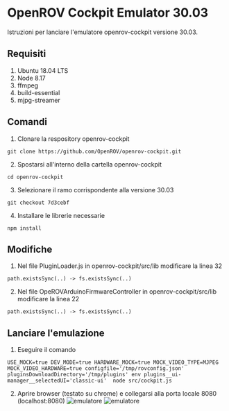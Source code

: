 # OpenROV Cockpit Emulator 30.03

Istruzioni per lanciare l'emulatore openrov-cockpit versione 30.03.

## Requisiti
1. Ubuntu 18.04 LTS
2. Node 8.17
3. ffmpeg
4. build-essential
5. mjpg-streamer


## Comandi
1. Clonare la respository openrov-cockpit
```
git clone https://github.com/OpenROV/openrov-cockpit.git
```
2. Spostarsi all'interno della cartella openrov-cockpit
```
cd openrov-cockpit
```
3. Selezionare il ramo corrispondente alla versione 30.03
```
git checkout 7d3cebf
```
4. Installare le librerie necessarie
```
npm install
```

## Modifiche
1. Nel file PluginLoader.js in openrov-cockpit/src/lib modificare la linea 32
```
path.existsSync(..) -> fs.existsSync(..)
```
2. Nel file OpeROVArduinoFirmwareController in openrov-cockpit/src/lib modificare la linea 22
```
path.existsSync(..) -> fs.existsSync(..)
```

## Lanciare l'emulazione
1. Eseguire il comando
```
USE_MOCK=true DEV_MODE=true HARDWARE_MOCK=true MOCK_VIDEO_TYPE=MJPEG MOCK_VIDEO_HARDWARE=true configfile='/tmp/rovconfig.json' pluginsDownloadDirectory='/tmp/plugins' env plugins__ui-manager__selectedUI='classic-ui'  node src/cockpit.js
```
2. Aprire browser (testato su chrome) e collegarsi alla porta locale 8080 (localhost:8080)
![emulatore](https://github.com/denardincarlo/openrov-cockpit-emulator-30.03/blob/main/emulatore.png)
![emulatore](https://github.com/denardincarlo/openrov-cockpit-emulator-30.03/blob/main/CambioTema1.png)
